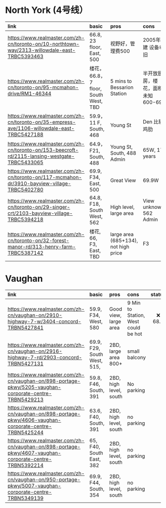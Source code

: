 # North York (4号线）

| link  | basic  | pros  | cons  | status |
|:---|:---|:---|:---|:---:| 
| https://www.realmaster.com/zh-cn/toronto-on/10-northtown-way/2313-willowdale-east-TRBC5393463   | 66.8, 23 floor, East, 500  |  视野好，管理费500 | 2005年建 设备老旧 |  |
| https://www.realmaster.com/zh-cn/toronto-on/95-mcmahon-drive/RM1-46344  | 楼花，66.8，7 floor, South West, TBD | 5 mins to Bessarion Station | 半开放厨房，楼花，面积未知 600-699  | 
| https://www.realmaster.com/zh-cn/toronto-on/35-empress-ave/1106-willowdale-east-TRBC5427188 | 59.9， 11 F, South, 468 | Young St | Den 比较鸡肋|
| https://www.realmaster.com/zh-cn/toronto-on/153-beecroft-rd/2115-lansing-westgate-TRBC5433065 | 64.9， F21, South, 488 | Young St, South, 488 Admin| 65W, 17 years |
| https://www.realmaster.com/zh-cn/toronto-on/117-mcmahon-dr/3910-bayview-village-TRBC5402780 | 69.9, F34, East, 500 | Great View | 69.9W|
| https://www.realmaster.com/zh-cn/toronto-on/29-singer-crt/2103-bayview-village-TRBC5394218 | 64.8, F18, South West, 562 | High level, large area | View unknown, 562 Admin| 
| https://www.realmaster.com/zh-cn/toronto-on/32-forest-manor-rd/313-henry-farm-TRBC5387142 | 楼花, 66, F3, East, TBD| large area (685+134), not high price| F3|




# Vaughan

| link  | basic  | pros  | cons  | status |
|:---|:---|:---|:---|:---:| 
| https://www.realmaster.com/zh-cn/vaughan-on/2910-highway-7-w/3404-concord-TRBN5427841 | 59.9, F34, West, 580 | Good view, large area | 9 Min to Station, West could be hot| :x: 68.8 |
| https://www.realmaster.com/zh-cn/vaughan-on/2916-highway-7-rd/2903-concord-TRBN5427131 | 69.9, F29, South West, 515, | 2BD, large area 800+ | small balcony | |
| https://www.realmaster.com/zh-cn/vaughan-on/898-portage-pkwy/5205-vaughan-corporate-centre-TRBN5429213| 59.8, F46, South, 391 | 2BD, high level, south | No parking| | 
| https://www.realmaster.com/zh-cn/vaughan-on/898-portage-pkwy/4606-vaughan-corporate-centre-TRBN5425244 | 63.6, F40, South, 391 | 2BD, high level, south | no parking| | 
| https://www.realmaster.com/zh-cn/vaughan-on/898-portage-pkwy/4607-vaughan-corporate-centre-TRBN5392214 | 65, F40, South East, 382 | 2BD, high level, south | no parking| | 
| https://www.realmaster.com/zh-cn/vaughan-on/950-portage-pkwy/5007-vaughan-corporate-centre-TRBN5349139 | 69.9, F44, South, 354 | 2BD, high level, south | no parking| | 






